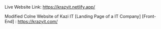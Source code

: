Live Website Link: https://krazyit.netlify.app/

Modified Colne Website of Kazi IT [Landing Page of a IT Company] [Front-End] : https://krazyit.com/
